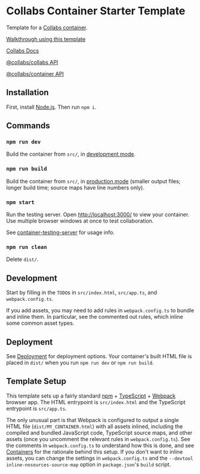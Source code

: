 # Collabs Container Starter Template

Template for a [Collabs container](https://collabs.readthedocs.io/en/latest/guide/containers.html).

[Walkthrough using this template](https://collabs.readthedocs.io/en/latest/guide/walkthrough.html)

[Collabs Docs](https://collabs.readthedocs.io/en/latest/)

[@collabs/collabs API](https://collabs.readthedocs.io/en/latest/api/collabs/index.html)

[@collabs/container API](https://collabs.readthedocs.io/en/latest/api/container/index.html)

## Installation

First, install [Node.js](https://nodejs.org/). Then run `npm i`.

## Commands

### `npm run dev`

Build the container from `src/`, in [development mode](https://webpack.js.org/guides/development/).

### `npm run build`

Build the container from `src/`, in [production mode](https://webpack.js.org/guides/production/) (smaller output files; longer build time; source maps have line numbers only).

### `npm start`

Run the testing server. Open [http://localhost:3000/](http://localhost:3000/) to view your container. Use multiple browser windows at once to test collaboration.

See [container-testing-server](https://www.npmjs.com/package/@collabs/container-testing-server) for usage info.

### `npm run clean`

Delete `dist/`.

## Development

Start by filling in the `TODO`s in `src/index.html`, `src/app.ts`, and `webpack.config.ts`.

If you add assets, you may need to add rules in `webpack.config.ts` to bundle and inline them. In particular, see the commented out rules, which inline some common asset types.

## Deployment

See [Deployment](https://collabs.readthedocs.io/en/latest/guide/containers.html#deployment) for deployment options. Your container's built HTML file is placed in `dist/` when you run `npm run dev` or `npm run build`.

## Template Setup

This template sets up a fairly standard [npm](https://docs.npmjs.com/cli/) + [TypeScript](https://www.typescriptlang.org/) + [Webpack](https://webpack.js.org/) browser app. The HTML entrypoint is `src/index.html` and the TypeScript entrypoint is `src/app.ts`.

The only unusual part is that Webpack is configured to output a single HTML file (`dist/MY_CONTAINER.html`) with all assets inlined, including the compiled and bundled JavaScript code, TypeScript source maps, and other assets (once you uncomment the relevant rules in `webpack.config.ts`). See the comments in `webpack.config.ts` to understand how this is done, and see [Containers](https://collabs.readthedocs.io/en/latest/guide/containers.html) for the rationale behind this setup. If you don't want to inline assets, you can change the settings in `webpack.config.ts` and the `--devtool inline-nosources-source-map` option in `package.json`'s `build` script.
